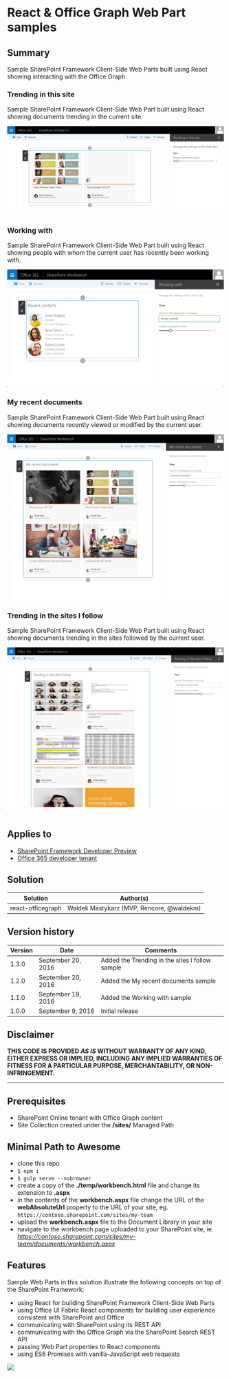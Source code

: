 # React & Office Graph Web Part samples

## Summary

Sample SharePoint Framework Client-Side Web Parts built using React showing interacting with the Office Graph.

### Trending in this site

Sample SharePoint Framework Client-Side Web Part built using React showing documents trending in the current site.

![Trending in this site Web Part in the SharePoint Workbench](./assets/trendinginthissite-preview.png)

### Working with

Sample SharePoint Framework Client-Side Web Part built using React showing people with whom the current user has recently been working with.

![Working with Web Part in the SharePoint Workbench](./assets/working-with-preview.png)

### My recent documents

Sample SharePoint Framework Client-Side Web Part built using React showing documents recently viewed or modified by the current user.

![Working with Web Part in the SharePoint Workbench](./assets/my-recent-documents-preview.png)

### Trending in the sites I follow

Sample SharePoint Framework Client-Side Web Part built using React showing documents trending in the sites followed by the current user.

![Working with Web Part in the SharePoint Workbench](./assets/trending-in-sites-i-follow-preview.png)

## Applies to

* [SharePoint Framework Developer Preview](http://dev.office.com/sharepoint/docs/spfx/sharepoint-framework-overview)
* [Office 365 developer tenant](http://dev.office.com/sharepoint/docs/spfx/set-up-your-developer-tenant)

## Solution

Solution|Author(s)
--------|---------
react-officegraph|Waldek Mastykarz (MVP, Rencore, @waldekm)

## Version history

Version|Date|Comments
-------|----|--------
1.3.0|September 20, 2016|Added the Trending in the sites I follow sample
1.2.0|September 20, 2016|Added the My recent documents sample
1.1.0|September 19, 2016|Added the Working with sample
1.0.0|September 9, 2016|Initial release

## Disclaimer
**THIS CODE IS PROVIDED *AS IS* WITHOUT WARRANTY OF ANY KIND, EITHER EXPRESS OR IMPLIED, INCLUDING ANY IMPLIED WARRANTIES OF FITNESS FOR A PARTICULAR PURPOSE, MERCHANTABILITY, OR NON-INFRINGEMENT.**

---

## Prerequisites

- SharePoint Online tenant with Office Graph content
- Site Collection created under the **/sites/** Managed Path

## Minimal Path to Awesome

- clone this repo
- `$ npm i`
- `$ gulp serve --nobrowser`
- create a copy of the **./temp/workbench.html** file and change its extension to **.aspx**
- in the contents of the **workbench.aspx** file change the URL of the **webAbsoluteUrl** property to the URL of your site, eg. `https://contoso.sharepoint.com/sites/my-team`
- upload the **workbench.aspx** file to the Document Library in your site
- navigate to the workbench page uploaded to your SharePoint site, ie. _https://contoso.sharepoint.com/sites/my-team/documents/workbench.aspx_

## Features

Sample Web Parts in this solution illustrate the following concepts on top of the SharePoint Framework:

- using React for building SharePoint Framework Client-Side Web Parts
- using Office UI Fabric React components for building user experience consistent with SharePoint and Office
- communicating with SharePoint using its REST API
- communicating with the Office Graph via the SharePoint Search REST API
- passing Web Part properties to React components
- using ES6 Promises with vanilla-JavaScript web requests

![](https://telemetry.sharepointpnp.com/sp-dev-fx-webparts/samples/react-officegraph)
